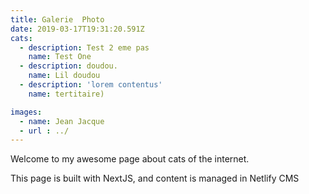 ```yaml
---
title: Galerie  Photo
date: 2019-03-17T19:31:20.591Z
cats:
  - description: Test 2 eme pas
    name: Test One    
  - description: doudou.
    name: Lil doudou
  - description: 'lorem contentus'
    name: tertitaire)

images: 
  - name: Jean Jacque
  - url : ../    
---
```

Welcome to my awesome page about cats of the internet.

This page is built with NextJS, and content is managed in Netlify CMS